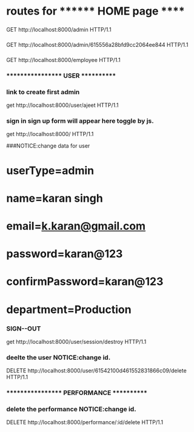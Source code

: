 # routes for ******  HOME page ****
###
GET http://localhost:8000/admin HTTP/1.1
###
GET http://localhost:8000/admin/615556a28bfd9cc2064ee844 HTTP/1.1
### 
GET http://localhost:8000/employee HTTP/1.1

### ****************      USER  **********

### link to create first admin 
get http://localhost:8000/user/ajeet HTTP/1.1

### sign in sign up form will appear here toggle by js. 
get http://localhost:8000/ HTTP/1.1

###NOTICE:change data for user

# userType=admin
# name=karan singh
# email=k.karan@gmail.com
# password=karan@123
# confirmPassword=karan@123
# department=Production

### SIGN--OUT
get http://localhost:8000/user/session/destroy HTTP/1.1

### deelte the user NOTICE:change id.
DELETE http://localhost:8000/user/61542100d461552831866c09/delete HTTP/1.1



### ****************      PERFORMANCE     **********


### delete the performance NOTICE:change id.
DELETE http://localhost:8000/performance/:id/delete HTTP/1.1

